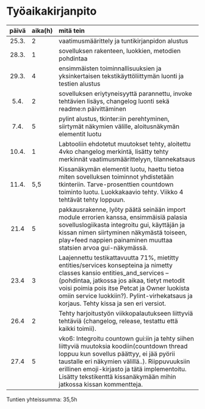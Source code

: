# Työaikakirjanpito

| päivä | aika(h) | mitä tein  |
| :----:|:-----| :-----|
| 25.3. | 2 | vaatimusmäärittely ja tuntikirjanpidon alustus |
| 28.3. | 1 | sovelluksen rakenteen, luokkien, metodien pohdintaa |
| 29.3. | 4 | ensimmäisten toiminnallisuuksien ja yksinkertaisen tekstikäyttöliittymän luonti ja testien alustus |
| 5.4. | 2 | sovelluksen eriytyneisyyttä parannettu, invoke tehtävien lisäys, changelog luonti sekä readme:n päivittäminen |
| 7.4. | 5 | pylint alustus, tkinter:iin perehtyminen, siirtymät näkymien välille, aloitusnäkymän elementit luotu |
| 10.4. | 1 | Labtooliin ehdotetut muutokset tehty, aloitettu 4vko changelog merkintä, lisätty tehty merkinnät vaatimusmäärittelyyn, tilannekatsaus |
| 11.4. | 5,5 | Kissanäkymän elementit luotu, haettu tietoa miten sovelluksen toiminnot yhdistetään tkinteriin. Tarve-prosenttien countdown toiminto luotu. Luokkakaavio tehty. Viikko 4 tehtävät tehty loppuun. |
| 21.4 | 5 | pakkausrakenne, lyöty päätä seinään import module errorien kanssa, ensimmäisiä palasia sovelluslogiikasta integroitu gui, käyttäjän ja kissan nimen siirtyminen näkymästä toiseen, play+feed nappien painaminen muuttaa statsien arvoa gui-näkymässä. |
| 23.4 | 3 | Laajennettu testikattavuutta 71%, mietitty entities/services konsepteina ja nimetty classes kansio entities_and_services – (pohdintaa, jatkossa jos aikaa, tietyt metodit voisi poimia pois itse Petcat ja Owner luokista omiin service luokkiin?). Pylint-virhekatsaus ja korjaus. Tehty kissa ja sen eri versiot. |
| 26.4 | 2 | Tehty harjoitustyön viikkopalautukseen liittyviä tehtäviä (changelog, release, testattu että kaikki toimii). |
| 27.4 | 5 | vko6: Integroitu countown gui:iin ja tehty siihen liittyviä muutoksia koodiin(countdown thread loppuu kun sovellus päättyy, ei jää pyörii taustalle eri näkymien välillä..). Riippuvuuksiin erillinen emoji-kirjasto ja tätä implementoitu. Lisätty tekstikenttä kissanäkymään mihin jatkossa kissan kommentteja. |

Tuntien yhteissumma: 35,5h
